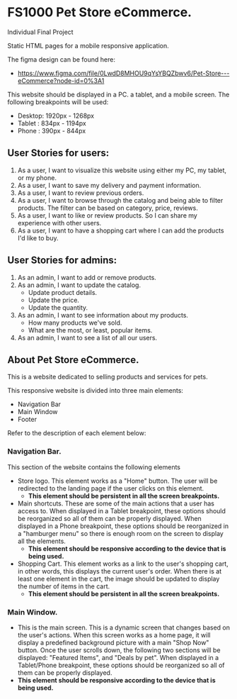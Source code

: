 # FS1000 Pet Store eCommerce.
Individual Final Project

Static HTML pages for a mobile responsive application.

The figma design can be found here:
- https://www.figma.com/file/0LwdD8MHOU9qYsYBQZbwv6/Pet-Store---eCommerce?node-id=0%3A1

This website should be displayed in a PC. a tablet, and a mobile screen.
The following breakpoints will be used:
- Desktop: 1920px - 1268px
- Tablet : 834px - 1194px
- Phone  : 390px - 844px

## User Stories for users:

1. As a user, I want to visualize this website using either my PC, my tablet, or my phone.
2. As a user, I want to save my delivery and payment information.
3. As a user, I want to review previous orders.
3. As a user, I want to browse through the catalog and being able to filter products.
   The filter can be based on category, price, reviews.
4. As a user, I want to like or review products. So I can share my experience with other users.
5. As a user, I want to have a shopping cart where I can add the products I'd like to buy.

## User Stories for admins:

1. As an admin, I want to add or remove products.
2. As an admin, I want to update the catalog.
    - Update product details.
    - Update the price.
    - Update the quantity.
3. As an admin, I want to see information about my products.
    - How many products we've sold.
    - What are the most, or least, popular items.
4. As an admin, I want to see a list of all our users.


## About Pet Store eCommerce.

This is a website dedicated to selling products and services for pets.

This responsive website is divided into three main elements:
- Navigation Bar
- Main Window
- Footer

Refer to the description of each element below:

### Navigation Bar.
This section of the website contains the following elements
- Store logo. This element works as a "Home" button. The user will be redirected to the landing page if the user clicks on this element.
  - **This element should be persistent in all the screen breakpoints.**
- Main shortcuts. These are some of the main actions that a user has access to. When displayed in a Tablet breakpoint, these options should be reorganized so all of them can be properly displayed. When displayed in a Phone breakpoint, these options should be reorganized in a "hamburger menu" so there is enough room on the screen to display all the elements.
  - **This element should be responsive according to the device that is being used.**
- Shopping Cart. This element works as a link to the user's shopping cart, in other words, this displays the current user's order. When there is at least one element in the cart, the image should be updated to display the number of items in the cart.
  - **This element should be persistent in all the screen breakpoints.**

### Main Window.
 - This is the main screen. This is a dynamic screen that changes based on the user's actions. When this screen works as a home page, it will display a predefined background picture with a main "Shop Now" button. Once the user scrolls down, the following two sections will be displayed: "Featured Items", and "Deals by pet". When displayed in a Tablet/Phone breakpoint, these options should be reorganized so all of them can be properly displayed.
  - **This element should be responsive according to the device that is being used.**